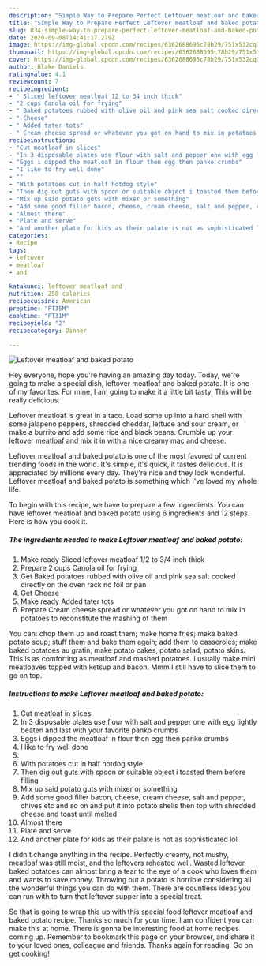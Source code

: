 ```yaml
---
description: "Simple Way to Prepare Perfect Leftover meatloaf and baked potato"
title: "Simple Way to Prepare Perfect Leftover meatloaf and baked potato"
slug: 834-simple-way-to-prepare-perfect-leftover-meatloaf-and-baked-potato
date: 2020-09-08T14:41:17.279Z
image: https://img-global.cpcdn.com/recipes/6362688695c78b29/751x532cq70/leftover-meatloaf-and-baked-potato-recipe-main-photo.jpg
thumbnail: https://img-global.cpcdn.com/recipes/6362688695c78b29/751x532cq70/leftover-meatloaf-and-baked-potato-recipe-main-photo.jpg
cover: https://img-global.cpcdn.com/recipes/6362688695c78b29/751x532cq70/leftover-meatloaf-and-baked-potato-recipe-main-photo.jpg
author: Blake Daniels
ratingvalue: 4.1
reviewcount: 7
recipeingredient:
- " Sliced leftover meatloaf 12 to 34 inch thick"
- "2 cups Canola oil for frying"
- " Baked potatoes rubbed with olive oil and pink sea salt cooked directly on the oven rack no foil or pan"
- " Cheese"
- " Added tater tots"
- " Cream cheese spread or whatever you got on hand to mix in potatoes to reconstitute the mashing of them"
recipeinstructions:
- "Cut meatloaf in slices"
- "In 3 disposable plates use flour with salt and pepper one with egg lightly beaten and last with your favorite panko crumbs"
- "Eggs i dipped the meatloaf in flour then egg then panko crumbs"
- "I like to fry well done"
- ""
- "With potatoes cut in half hotdog style"
- "Then dig out guts with spoon or suitable object i toasted them before filling"
- "Mix up said potato guts with mixer or something"
- "Add some good filler bacon, cheese, cream cheese, salt and pepper, chives etc and so on and put it into potato shells then top with shredded cheese and toast until melted"
- "Almost there"
- "Plate and serve"
- "And another plate for kids as their palate is not as sophisticated lol"
categories:
- Recipe
tags:
- leftover
- meatloaf
- and

katakunci: leftover meatloaf and 
nutrition: 250 calories
recipecuisine: American
preptime: "PT35M"
cooktime: "PT31M"
recipeyield: "2"
recipecategory: Dinner

---
```



![Leftover meatloaf and baked potato](https://img-global.cpcdn.com/recipes/6362688695c78b29/751x532cq70/leftover-meatloaf-and-baked-potato-recipe-main-photo.jpg)

Hey everyone, hope you're having an amazing day today. Today, we're going to make a special dish, leftover meatloaf and baked potato. It is one of my favorites. For mine, I am going to make it a little bit tasty. This will be really delicious.

Leftover meatloaf is great in a taco. Load some up into a hard shell with some jalapeno peppers, shredded cheddar, lettuce and sour cream, or make a burrito and add some rice and black beans. Crumble up your leftover meatloaf and mix it in with a nice creamy mac and cheese.

Leftover meatloaf and baked potato is one of the most favored of current trending foods in the world. It's simple, it's quick, it tastes delicious. It is appreciated by millions every day. They're nice and they look wonderful. Leftover meatloaf and baked potato is something which I've loved my whole life.


To begin with this recipe, we have to prepare a few ingredients. You can have leftover meatloaf and baked potato using 6 ingredients and 12 steps. Here is how you cook it.

<!--inarticleads1-->

##### The ingredients needed to make Leftover meatloaf and baked potato:

1. Make ready  Sliced leftover meatloaf 1/2 to 3/4 inch thick
1. Prepare 2 cups Canola oil for frying
1. Get  Baked potatoes rubbed with olive oil and pink sea salt cooked directly on the oven rack no foil or pan
1. Get  Cheese
1. Make ready  Added tater tots
1. Prepare  Cream cheese spread or whatever you got on hand to mix in potatoes to reconstitute the mashing of them


You can: chop them up and roast them; make home fries; make baked potato soup; stuff them and bake them again; add them to casseroles; make baked potatoes au gratin; make potato cakes, potato salad, potato skins. This is as comforting as meatloaf and mashed potatoes. I usually make mini meatloaves topped with ketsup and bacon. Mmm I still have to slice them to go on top. 

<!--inarticleads2-->

##### Instructions to make Leftover meatloaf and baked potato:

1. Cut meatloaf in slices
1. In 3 disposable plates use flour with salt and pepper one with egg lightly beaten and last with your favorite panko crumbs
1. Eggs i dipped the meatloaf in flour then egg then panko crumbs
1. I like to fry well done
1. 
1. With potatoes cut in half hotdog style
1. Then dig out guts with spoon or suitable object i toasted them before filling
1. Mix up said potato guts with mixer or something
1. Add some good filler bacon, cheese, cream cheese, salt and pepper, chives etc and so on and put it into potato shells then top with shredded cheese and toast until melted
1. Almost there
1. Plate and serve
1. And another plate for kids as their palate is not as sophisticated lol


I didn&#39;t change anything in the recipe. Perfectly creamy, not mushy, meatloaf was still moist, and the leftovers reheated well. Wasted leftover baked potatoes can almost bring a tear to the eye of a cook who loves them and wants to save money. Throwing out a potato is horrible considering all the wonderful things you can do with them. There are countless ideas you can run with to turn that leftover supper into a special treat. 

So that is going to wrap this up with this special food leftover meatloaf and baked potato recipe. Thanks so much for your time. I am confident you can make this at home. There is gonna be interesting food at home recipes coming up. Remember to bookmark this page on your browser, and share it to your loved ones, colleague and friends. Thanks again for reading. Go on get cooking!

